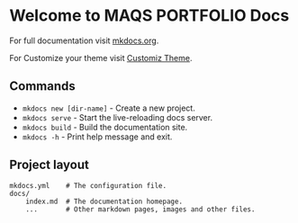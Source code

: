 # Welcome to MAQS PORTFOLIO Docs

For full documentation visit [mkdocs.org](https://www.mkdocs.org).

For Customize your theme visit [Customiz Theme](https://www.mkdocs.org/user-guide/customizing-your-theme/#customizing-your-theme).

## Commands

* `mkdocs new [dir-name]` - Create a new project.
* `mkdocs serve` - Start the live-reloading docs server.
* `mkdocs build` - Build the documentation site.
* `mkdocs -h` - Print help message and exit.

## Project layout

    mkdocs.yml    # The configuration file.
    docs/
        index.md  # The documentation homepage.
        ...       # Other markdown pages, images and other files.
